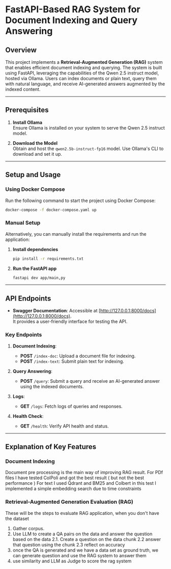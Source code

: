 # FastAPI-Based RAG System for Document Indexing and Query Answering

## Overview

This project implements a **Retrieval-Augmented Generation (RAG)** system that enables efficient document indexing and querying. The system is built using FastAPI, leveraging the capabilities of the Qwen 2.5 instruct model, hosted via Ollama. Users can index documents or plain text, query them with natural language, and receive AI-generated answers augmented by the indexed content.

---

## Prerequisites

1. **Install Ollama**  
   Ensure Ollama is installed on your system to serve the Qwen 2.5 instruct model.  

2. **Download the Model**  
   Obtain and host the `qwen2.5b-instruct-fp16` model. Use Ollama's CLI to download and set it up.

---

## Setup and Usage

### Using Docker Compose  
Run the following command to start the project using Docker Compose:  
```bash
docker-compose -f docker-compose.yaml up
```

### Manual Setup  
Alternatively, you can manually install the requirements and run the application:  
1. **Install dependencies**  
   ```bash
   pip install -r requirements.txt
   ```  
2. **Run the FastAPI app**  
   ```bash
   fastapi dev app/main,py
   ```

---

## API Endpoints

- **Swagger Documentation**: Accessible at [http://127.0.0.1:8000/docs](http://127.0.0.1:8000/docs).  
  It provides a user-friendly interface for testing the API.  

### Key Endpoints
1. **Document Indexing**:
   - **POST** `/index-doc`: Upload a document file for indexing.
   - **POST** `/index-text`: Submit plain text for indexing.

2. **Query Answering**:
   - **POST** `/query`: Submit a query and receive an AI-generated answer using the indexed documents.

3. **Logs**:
   - **GET** `/logs`: Fetch logs of queries and responses.

4. **Health Check**:
   - **GET** `/health`: Verify API health and status.

---

## Explanation of Key Features

### Document Indexing  
Document pre processing is the main way of improving RAG result. 
For PDf files I have tested ColPoli and got the best result ( but not the best performance )
For text I used Qdrant and BM25 and Colbert 
in this test I implemented a simple embedding search due to time constraints

### Retrieval-Augmented Generation Evaluation (RAG)  
These will be the steps to evaluate RAG application, when you don't have the dataset

1. Gather corpus.
2. Use LLM to create a QA pairs on the data and answer the question based on the data
 2.1. Create a question on the data chunk
 2.2 answer that question using the chunk
 2.3 reflect on accuracy
3. once the QA is generated and we have a data set as ground truth, we can generate question and use the RAG system to answer them
4. use similarity and LLM as Judge to score the rag system
